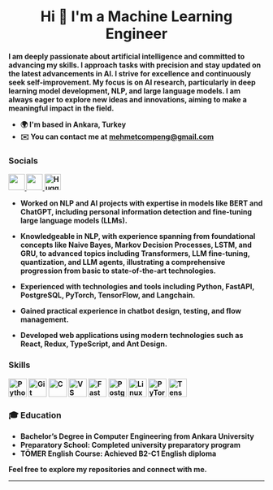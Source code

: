 <h1 align="center"><strong>Hi 👋 I'm a Machine Learning Engineer</h1>

I am deeply passionate about artificial intelligence and committed to advancing my skills. I approach tasks with precision and stay updated on the latest advancements in AI. I strive for excellence and continuously seek self-improvement. My focus is on AI research, particularly in deep learning model development, NLP, and large language models. I am always eager to explore new ideas and innovations, aiming to make a meaningful impact in the field.

* 🌍  I'm based in Ankara, Turkey
* ✉️  You can contact me at [mehmetcompeng@gmail.com](mailto:mehmetcompeng@gmail.com)

### Socials

<p align="left">
  <a href="https://www.github.com/mehmetalpayy" target="_blank" rel="noreferrer">
    <picture>
      <source media="(prefers-color-scheme: dark)" srcset="https://raw.githubusercontent.com/danielcranney/readme-generator/main/public/icons/socials/github-dark.svg" />
      <source media="(prefers-color-scheme: light)" srcset="https://raw.githubusercontent.com/danielcranney/readme-generator/main/public/icons/socials/github.svg" />
      <img src="https://raw.githubusercontent.com/danielcranney/readme-generator/main/public/icons/socials/github.svg" width="32" height="32" />
    </picture>
  </a>
  <a href="https://www.linkedin.com/in/mehmet-alpay/" target="_blank" rel="noreferrer">
    <picture>
      <source media="(prefers-color-scheme: dark)" srcset="https://raw.githubusercontent.com/danielcranney/readme-generator/main/public/icons/socials/linkedin-dark.svg" />
      <source media="(prefers-color-scheme: light)" srcset="https://raw.githubusercontent.com/danielcranney/readme-generator/main/public/icons/socials/linkedin.svg" />
      <img src="https://raw.githubusercontent.com/danielcranney/readme-generator/main/public/icons/socials/linkedin.svg" width="32" height="32" />
    </picture>
  </a>
  <a href="https://huggingface.co/mehmetalpy" target="_blank" rel="noreferrer">
    <img src="https://huggingface.co/front/assets/huggingface_logo.svg" width="32" height="32" alt="Hugging Face" />
  </a>
</p>

* Worked on NLP and AI projects with expertise in models like BERT and ChatGPT, including personal information detection and fine-tuning large language models (LLMs).

* Knowledgeable in NLP, with experience spanning from foundational concepts like Naive Bayes, Markov Decision Processes, LSTM, and GRU, to advanced topics including Transformers, LLM fine-tuning, quantization, and LLM agents, illustrating a comprehensive progression from basic to state-of-the-art technologies.

* Experienced with technologies and tools including Python, FastAPI, PostgreSQL, PyTorch, TensorFlow, and Langchain.

* Gained practical experience in chatbot design, testing, and flow management.

* Developed web applications using modern technologies such as React, Redux, TypeScript, and Ant Design.

### Skills

<p align="left">
<a href="https://www.python.org/" target="_blank" rel="noreferrer"><img src="https://raw.githubusercontent.com/danielcranney/readme-generator/main/public/icons/skills/python-colored.svg" width="36" height="36" alt="Python" /></a>
<a href="https://git-scm.com/" target="_blank" rel="noreferrer"><img src="https://raw.githubusercontent.com/danielcranney/readme-generator/main/public/icons/skills/git-colored.svg" width="36" height="36" alt="Git" /></a>
<a href="https://docs.microsoft.com/en-us/cpp/?view=msvc-170" target="_blank" rel="noreferrer"><img src="https://raw.githubusercontent.com/danielcranney/readme-generator/main/public/icons/skills/c-colored.svg" width="36" height="36" alt="C" /></a>
<a href="https://code.visualstudio.com/" target="_blank" rel="noreferrer"><img src="https://raw.githubusercontent.com/danielcranney/readme-generator/main/public/icons/skills/visualstudiocode.svg" width="36" height="36" alt="VS Code" /></a>
<a href="https://fastapi.tiangolo.com/" target="_blank" rel="noreferrer"><img src="https://raw.githubusercontent.com/danielcranney/readme-generator/main/public/icons/skills/fastapi-colored.svg" width="36" height="36" alt="Fast API" /></a>
<a href="https://www.postgresql.org/" target="_blank" rel="noreferrer"><img src="https://raw.githubusercontent.com/danielcranney/readme-generator/main/public/icons/skills/postgresql-colored.svg" width="36" height="36" alt="PostgreSQL" /></a>
<a href="https://www.linux.org" target="_blank" rel="noreferrer"><img src="https://raw.githubusercontent.com/danielcranney/readme-generator/main/public/icons/skills/linux-colored.svg" width="36" height="36" alt="Linux" /></a>
<a href="https://pytorch.org/" target="_blank" rel="noreferrer"><img src="https://raw.githubusercontent.com/danielcranney/readme-generator/main/public/icons/skills/pytorch-colored.svg" width="36" height="36" alt="PyTorch" /></a>
<a href="https://www.tensorflow.org/" target="_blank" rel="noreferrer"><img src="https://raw.githubusercontent.com/danielcranney/readme-generator/main/public/icons/skills/tensorflow-colored.svg" width="36" height="36" alt="TensorFlow" /></a>


### 🎓 Education

- **Bachelor’s Degree in Computer Engineering** from Ankara University
- **Preparatory School**: Completed university preparatory program
- **TÖMER English Course**: Achieved B2-C1 English diploma


Feel free to explore my repositories and connect with me.

---
